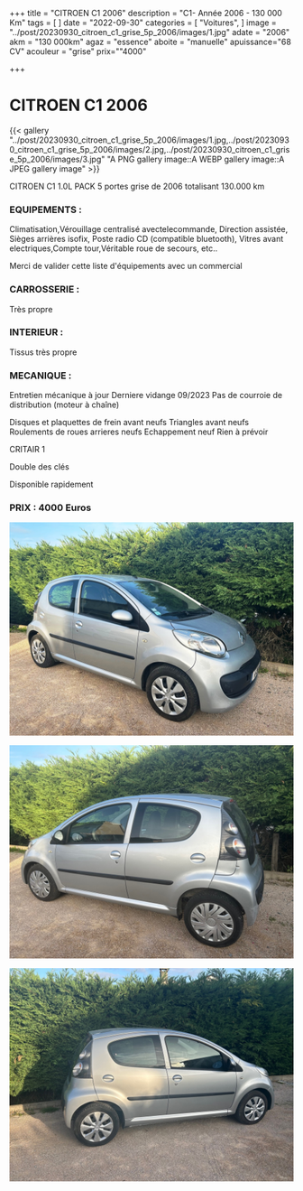 +++
title = "CITROEN C1 2006"
description = "C1- Année 2006 - 130 000 Km"
tags = [
]
date = "2022-09-30"
categories = [
    "Voitures",
]
image = "../post/20230930_citroen_c1_grise_5p_2006/images/1.jpg"
adate = "2006"
akm = "130 000km"
agaz = "essence"
aboite = "manuelle"
apuissance="68 CV"
acouleur = "grise"
prix=""4000"

+++

# CITROEN  C1 2006

{{< gallery "../post/20230930_citroen_c1_grise_5p_2006/images/1.jpg,../post/20230930_citroen_c1_grise_5p_2006/images/2.jpg,../post/20230930_citroen_c1_grise_5p_2006/images/3.jpg" "A PNG gallery image::A WEBP gallery image::A JPEG gallery image" >}}


CITROEN C1 1.0L PACK 5 portes grise de 2006 totalisant 130.000 km

### EQUIPEMENTS :
Climatisation,Vérouillage centralisé avectelecommande, Direction assistée, Sièges arrières isofix, Poste radio CD (compatible bluetooth), Vitres avant electriques,Compte tour,Véritable roue de secours, etc..

Merci de valider cette liste d'équipements avec un commercial

### CARROSSERIE :
Très propre

### INTERIEUR :
Tissus  très propre

### MECANIQUE :
Entretien mécanique à jour 
Derniere vidange 09/2023
Pas de courroie de distribution (moteur à chaîne)

Disques et plaquettes de frein avant neufs
Triangles avant neufs
Roulements de roues arrieres neufs
Echappement neuf
Rien à prévoir

CRITAIR 1

Double des clés

Disponible rapidement

### PRIX : 4000 Euros


<!-- more -->


![](images/1.jpg)

![](images/2.jpg)

![](images/3.jpg)

